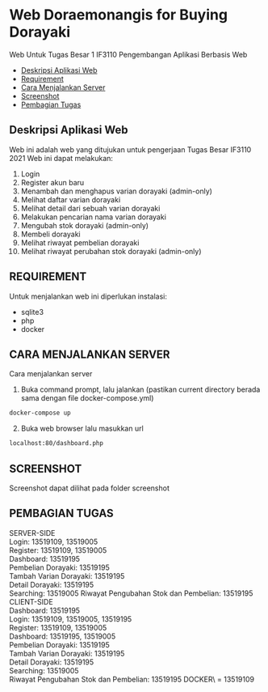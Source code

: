 # Web Doraemonangis for Buying Dorayaki
Web Untuk Tugas Besar 1 IF3110 Pengembangan Aplikasi Berbasis Web
* [Deskripsi Aplikasi Web](#deskripsi-aplikasi-web)
* [Requirement](#requirement)
* [Cara Menjalankan Server](#cara-menjalankan-server)
* [Screenshot](#screenshot)
* [Pembagian Tugas](#pembagian-tugas)

## Deskripsi Aplikasi Web
Web ini adalah web yang ditujukan untuk pengerjaan Tugas Besar IF3110 2021
Web ini dapat melakukan:
1. Login
2. Register akun baru
3. Menambah dan menghapus varian dorayaki (admin-only)
4. Melihat daftar varian dorayaki
5. Melihat detail dari sebuah varian dorayaki
6. Melakukan pencarian nama varian dorayaki
7. Mengubah stok dorayaki (admin-only)
8. Membeli dorayaki
9. Melihat riwayat pembelian dorayaki
10. Melihat riwayat perubahan stok dorayaki (admin-only)

## REQUIREMENT
Untuk menjalankan web ini diperlukan instalasi:
- sqlite3
- php
- docker

## CARA MENJALANKAN SERVER
Cara menjalankan server
1. Buka command prompt, lalu jalankan (pastikan current directory berada sama dengan file docker-compose.yml)
```sh
docker-compose up
```
2. Buka web browser lalu masukkan url
```sh
localhost:80/dashboard.php
```

## SCREENSHOT
Screenshot dapat dilihat pada folder screenshot

## PEMBAGIAN TUGAS
SERVER-SIDE\
Login: 13519109, 13519005\
Register: 13519109, 13519005\
Dashboard: 13519195\
Pembelian Dorayaki: 13519195\
Tambah Varian Dorayaki: 13519195\
Detail Dorayaki: 13519195\
Searching: 13519005
Riwayat Pengubahan Stok dan Pembelian: 13519195\
CLIENT-SIDE\
Dashboard: 13519195\
Login: 13519109, 13519005, 13519195\
Register: 13519109, 13519005\
Dashboard: 13519195, 13519005\
Pembelian Dorayaki: 13519195\
Tambah Varian Dorayaki: 13519195\
Detail Dorayaki: 13519195\
Searching: 13519005\
Riwayat Pengubahan Stok dan Pembelian: 13519195
DOCKER\ = 13519109
